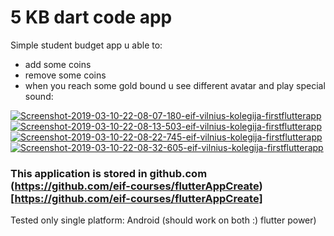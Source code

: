 # 5 KB dart code app 
Simple student budget app u able to: 
- add some coins 
- remove some coins 
- when you reach some gold bound u see different avatar and play special sound:

<a href="https://ibb.co/ySXXSq2"><img src="https://i.ibb.co/ySXXSq2/Screenshot-2019-03-10-22-08-07-180-eif-vilnius-kolegija-firstflutterapp.png" alt="Screenshot-2019-03-10-22-08-07-180-eif-vilnius-kolegija-firstflutterapp" border="0"></a> <a href="https://ibb.co/1mdGdjn"><img src="https://i.ibb.co/1mdGdjn/Screenshot-2019-03-10-22-08-13-503-eif-vilnius-kolegija-firstflutterapp.png" alt="Screenshot-2019-03-10-22-08-13-503-eif-vilnius-kolegija-firstflutterapp" border="0"></a> <a href="https://ibb.co/x8jsxtM"><img src="https://i.ibb.co/x8jsxtM/Screenshot-2019-03-10-22-08-22-745-eif-vilnius-kolegija-firstflutterapp.png" alt="Screenshot-2019-03-10-22-08-22-745-eif-vilnius-kolegija-firstflutterapp" border="0"></a> <a href="https://ibb.co/tPj3nSS"><img src="https://i.ibb.co/tPj3nSS/Screenshot-2019-03-10-22-08-32-605-eif-vilnius-kolegija-firstflutterapp.png" alt="Screenshot-2019-03-10-22-08-32-605-eif-vilnius-kolegija-firstflutterapp" border="0"></a>

### This application is stored in github.com (https://github.com/eif-courses/flutterAppCreate)[https://github.com/eif-courses/flutterAppCreate]
Tested only single platform: Android (should work on both :) flutter power)
